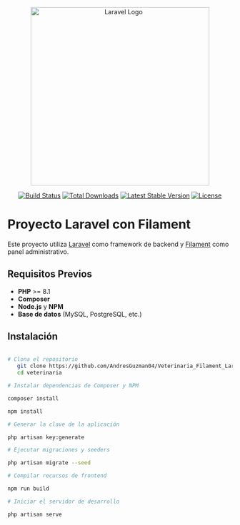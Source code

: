 <p align="center"><a href="https://laravel.com" target="_blank"><img src="https://raw.githubusercontent.com/laravel/art/master/logo-lockup/5%20SVG/2%20CMYK/1%20Full%20Color/laravel-logolockup-cmyk-red.svg" width="400" alt="Laravel Logo"></a></p>

<p align="center">
<a href="https://github.com/laravel/framework/actions"><img src="https://github.com/laravel/framework/workflows/tests/badge.svg" alt="Build Status"></a>
<a href="https://packagist.org/packages/laravel/framework"><img src="https://img.shields.io/packagist/dt/laravel/framework" alt="Total Downloads"></a>
<a href="https://packagist.org/packages/laravel/framework"><img src="https://img.shields.io/packagist/v/laravel/framework" alt="Latest Stable Version"></a>
<a href="https://packagist.org/packages/laravel/framework"><img src="https://img.shields.io/packagist/l/laravel/framework" alt="License"></a>
</p>

# Proyecto Laravel con Filament

Este proyecto utiliza [Laravel](https://laravel.com/) como framework de backend y [Filament](https://filamentphp.com/) como panel administrativo.

## Requisitos Previos
- **PHP** >= 8.1
- **Composer**
- **Node.js** y **NPM**
- **Base de datos** (MySQL, PostgreSQL, etc.)

## Instalación
```bash
   
# Clona el repositorio
   git clone https://github.com/AndresGuzman04/Veterinaria_Filament_Laravel.git
   cd veterinaria

# Instalar dependencias de Composer y NPM

composer install

npm install

# Generar la clave de la aplicación

php artisan key:generate

# Ejecutar migraciones y seeders

php artisan migrate --seed

# Compilar recursos de frontend

npm run build

# Iniciar el servidor de desarrollo

php artisan serve

